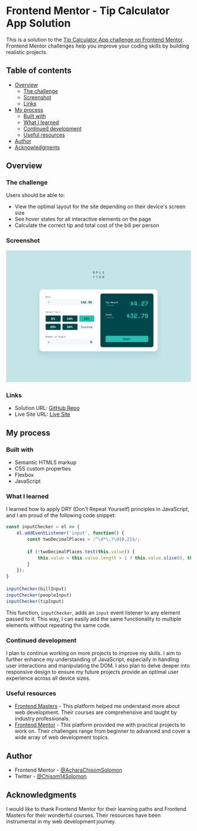 # Frontend Mentor - Tip Calculator App Solution

This is a solution to the [Tip Calculator App challenge on Frontend Mentor](https://www.frontendmentor.io/challenges/tip-calculator-app-ugJNGbJUX). Frontend Mentor challenges help you improve your coding skills by building realistic projects. 

## Table of contents

- [Overview](#overview)
  - [The challenge](#the-challenge)
  - [Screenshot](#screenshot)
  - [Links](#links)
- [My process](#my-process)
  - [Built with](#built-with)
  - [What I learned](#what-i-learned)
  - [Continued development](#continued-development)
  - [Useful resources](#useful-resources)
- [Author](#author)
- [Acknowledgments](#acknowledgments)

## Overview

### The challenge

Users should be able to:

- View the optimal layout for the site depending on their device's screen size
- See hover states for all interactive elements on the page
- Calculate the correct tip and total cost of the bill per person

### Screenshot

![](./design/desktop-design-completed.jpg)

### Links

- Solution URL: [GitHub Repo](https://github.com/AcharaChisomSolomon/tip-calculator-app)
- Live Site URL: [Live Site](https://acharachisomsolomon.github.io/tip-calculator-app)

## My process

### Built with

- Semantic HTML5 markup
- CSS custom properties
- Flexbox
- JavaScript

### What I learned

I learned how to apply DRY (Don't Repeat Yourself) principles in JavaScript, and I am proud of the following code snippet:

```javascript
const inputChecker = el => {
    el.addEventListener('input', function() {
        const twoDecimalPlaces = /^\d*\.?\d{0,2}$/;

        if (!twoDecimalPlaces.test(this.value)) {
            this.value = this.value.length > 1 ? this.value.slice(0, this.value.length - 1) : '';
        }
    });
}

inputChecker(billInput)
inputChecker(peopleInput)
inputChecker(tipInput)
```

This function, `inputChecker`, adds an `input` event listener to any element passed to it. This way, I can easily add the same functionality to multiple elements without repeating the same code.

### Continued development

I plan to continue working on more projects to improve my skills. I aim to further enhance my understanding of JavaScript, especially in handling user interactions and manipulating the DOM. I also plan to delve deeper into responsive design to ensure my future projects provide an optimal user experience across all device sizes.

### Useful resources

- [Frontend Masters](https://frontendmasters.com) - This platform helped me understand more about web development. Their courses are comprehensive and taught by industry professionals.
- [Frontend Mentor](https://www.frontendmentor.io) - This platform provided me with practical projects to work on. Their challenges range from beginner to advanced and cover a wide array of web development topics.

## Author

- Frontend Mentor - [@AcharaChisomSolomon](https://www.frontendmentor.io/profile/AcharaChisomSolomon)
- Twitter - [@Chisom14Solomon](https://www.twitter.com/Chisom14Solomon)

## Acknowledgments

I would like to thank Frontend Mentor for their learning paths and Frontend Masters for their wonderful courses. Their resources have been instrumental in my web development journey.